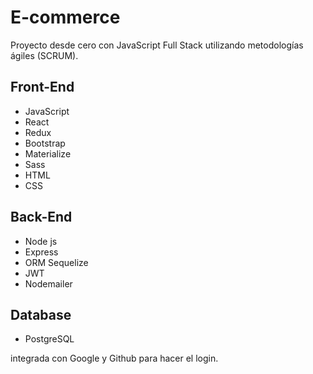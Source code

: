 # E-commerce
Proyecto desde cero con JavaScript Full Stack utilizando metodologías ágiles (SCRUM).

## Front-End
- JavaScript
- React
- Redux
- Bootstrap
- Materialize
- Sass
- HTML
- CSS

## Back-End
- Node js
- Express
- ORM Sequelize
- JWT
- Nodemailer

## Database
- PostgreSQL

integrada con Google y Github para hacer el login.
